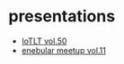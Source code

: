 # presentations
- [IoTLT vol.50](https://horihiro.github.io/presentations/IoTLT%20vol.50/export/index.html)
- [enebular meetup vol.11](https://horihiro.github.io/presentations/enebular%20meetup%20vol.11/export/index.html)

